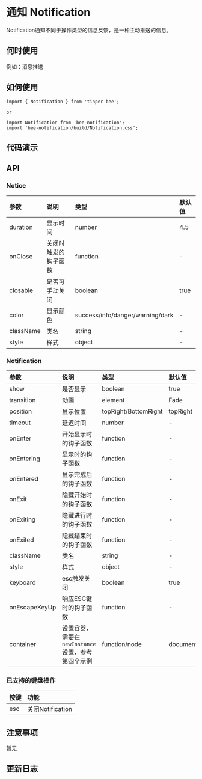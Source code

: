 # 通知 Notification 
Notification通知不同于操作类型的信息反馈，是一种主动推送的信息。

## 何时使用
例如：消息推送

## 如何使用

```
import { Notification } from 'tinper-bee';

or

import Notification from 'bee-notification';
import 'bee-notification/build/Notification.css';

```

## 代码演示

## API

### Notice

|参数|说明|类型|默认值|
|:---|:-----|:----|:------|
|duration|显示时间|number|4.5|
|onClose|关闭时触发的钩子函数|function|-|
|closable|是否可手动关闭|boolean|true|
|color|显示颜色|success/info/danger/warning/dark|-|
|className|类名|string|-|
|style|样式|object|-|

### Notification

|参数|说明|类型|默认值|
|:---|:-----|:----|:------|
|show|是否显示|boolean|true|
|transition|动画|element|Fade|
|position|显示位置|topRight/BottomRight|topRight|
|timeout|延迟时间|number|-|
|onEnter|开始显示时的钩子函数|function|-|
|onEntering|显示时的钩子函数|function|-|
|onEntered|显示完成后的钩子函数|function|-|
|onExit|隐藏开始时的钩子函数|function|-|
|onExiting|隐藏进行时的钩子函数|function|-|
|onExited|隐藏结束时的钩子函数|function|-|
|className|类名|string|-|
|style|样式|object|-|
|keyboard|esc触发关闭|boolean|true|
|onEscapeKeyUp|响应ESC键时的钩子函数|function|-|
|container|设置容器，需要在`newInstance`设置，参考第四个示例|function/node| document.body |


### 已支持的键盘操作

|按键|功能|
|:---|:----|
|esc |关闭Notification|

## 注意事项

暂无

## 更新日志